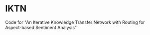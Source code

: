 # IKTN
Code for "An Iterative Knowledge Transfer Network with Routing for Aspect-based Sentiment Analysis"
